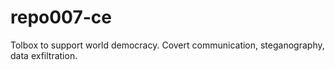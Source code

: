 # repo007-ce
Tolbox to support world democracy. Covert communication, steganography, data exfiltration.
